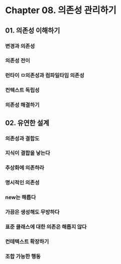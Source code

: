 # Chapter 08. 의존성 관리하기

## 01. 의존성 이해하기

### 변경과 의존성

### 의존성 전이

### 런타이 ㅁ의존성과 컴파일타임 의존성

### 컨텍스트 독립성

### 의존성 해결하기

## 02. 유연한 설계

### 의존성과 결합도

### 지식이 결합을 낳는다

### 추상화에 의존하라

### 명시적인 의존성

### new는 해롭다

### 가끔은 생성해도 무방하다

### 표준 클래스에 대한 의존은 해롭지 않다

### 컨테텍스트 확장하기

### 조합 가능한 행동
